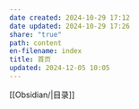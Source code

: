```yaml
---
date created: 2024-10-29 17:12
date updated: 2024-10-29 17:26
share: "true"
path: content
en-filename: index
title: 首页
updated: 2024-12-05 10:05
---
```


[[Obsidian/|目录]]
